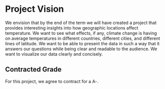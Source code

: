 # Project Vision

We envision that by the end of the term we will have created a project that provides interesting insights into how geographic locations affect temperature.  We want to see what effects, if any, climate change is having on average temperatures in different countries, different cities, and different lines of latitude. We want to be able to present the data in such a way that it answers our questions while being clear and readable to the audience.  We want to visualize our data clearly and concisely.  

## Contracted Grade
For this project, we agree to contract for a A-.
